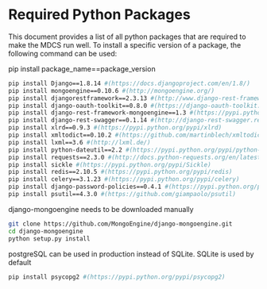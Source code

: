 # Required Python Packages

This document provides a list of all python packages that are required to make the MDCS run well. 
To install a specific version of a package, the following command can be used: 

pip install package_name==package_version


```bash
pip install Django==1.8.14 #(https://docs.djangoproject.com/en/1.8/)
pip install mongoengine==0.10.6 #(http://mongoengine.org/)
pip install djangorestframework==2.3.13 #(http://www.django-rest-framework.org/)
pip install django-oauth-toolkit==0.8.0 #(https://django-oauth-toolkit.readthedocs.org/en/latest/)
pip install django-rest-framework-mongoengine==1.3 #(https://pypi.python.org/pypi/django-rest-framework-mongoengine)
pip install django-rest-swagger==0.1.14 #(http://django-rest-swagger.readthedocs.org/en/latest/)
pip install xlrd==0.9.3 #(https://pypi.python.org/pypi/xlrd)
pip install xmltodict==0.10.2 #(https://github.com/martinblech/xmltodict)
pip install lxml==3.6 #(http://lxml.de/)
pip install python-dateutil==2.2 #(https://pypi.python.org/pypi/python-dateutil)
pip install requests==2.3.0 #(http://docs.python-requests.org/en/latest/)
pip install sickle #(https://pypi.python.org/pypi/Sickle)
pip install redis==2.10.5 #(https://pypi.python.org/pypi/redis)
pip install celery==3.1.23 #(https://pypi.python.org/pypi/celery)
pip install django-password-policies==0.4.1 #(https://pypi.python.org/pypi/django-password-policies)
pip install psutil==4.3.0 #(https://github.com/giampaolo/psutil)
```

django-mongoengine needs to be downloaded manually
```bash
git clone https://github.com/MongoEngine/django-mongoengine.git
cd django-mongoengine
python setup.py install
```

postgreSQL can be used in production instead of SQLite. SQLite is used by default
```bash
pip install psycopg2 #(https://pypi.python.org/pypi/psycopg2)
```
